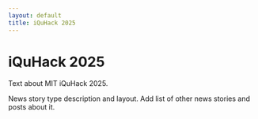 ```yaml
---
layout: default
title: iQuHack 2025
---
```


<main>
  <h1>iQuHack 2025</h1>
</main>

<section>
  <p>
    Text about MIT iQuHack 2025.
  </p>
  <p>
    News story type description and layout. Add list of other news stories and posts about it.
  </p>
</section>
